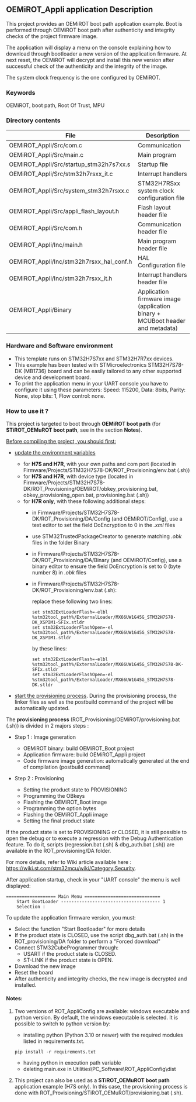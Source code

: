 ## <b>OEMiROT_Appli application Description</b>

This project provides an OEMiROT boot path application example. Boot is performed through OEMiROT boot path after authenticity and integrity checks of the project firmware image.

The application will display a menu on the console explaining how to download through bootloader a new version
of the application firmware.
At next reset, the OEMiROT will decrypt and install this new version after successful check of the authenticity and the integrity of the image.

The system clock frequency is the one configured by OEMiROT.

### <b>Keywords</b>

OEMiROT, boot path, Root Of Trust, MPU

### <b>Directory contents</b>

File | Description
 --- | ---
  OEMiROT_Appli/Src/com.c                       |  Communication
  OEMiROT_Appli/Src/main.c                      |  Main program
  OEMiROT_Appli/Src/startup_stm32h7s7xx.s       |  Startup file
  OEMiROT_Appli/Src/stm32h7rsxx_it.c            |  Interrupt handlers
  OEMiROT_Appli/Src/system_stm32h7rsxx.c        |  STM32H7RSxx system clock configuration file
  OEMiROT_Appli/Src/appli_flash_layout.h        |  Flash layout header file
  OEMiROT_Appli/Src/com.h                       |  Communication header file
  OEMiROT_Appli/Inc/main.h                      |  Main program header file
  OEMiROT_Appli/Inc/stm32h7rsxx_hal_conf.h      |  HAL Configuration file
  OEMiROT_Appli/Inc/stm32h7rsxx_it.h            |  Interrupt handlers header file
  OEMiROT_Appli/Binary                          |  Application firmware image (application binary + MCUBoot header and metadata)

### <b>Hardware and Software environment</b>

  - This template runs on STM32H7S7xx and STM32H7R7xx devices.
  - This example has been tested with STMicroelectronics STM32H7S78-DK (MB1736)
    board and can be easily tailored to any other supported device
    and development board.
  - To print the application menu in your UART console you have to configure it using these parameters:
    Speed: 115200, Data: 8bits, Parity: None, stop bits: 1, Flow control: none.

### <b>How to use it ?</b>

This project is targeted to boot through <b>OEMiROT boot path</b> (for <b>STiROT_OEMuROT boot path</b>, see in the section <b>Notes</b>).

<u>Before compiling the project, you should first:</u>

- <u>update the environment variables</u>
    - for **H7S and H7R**, with your own paths and com port (located in Firmware/Projects/STM32H7S78-DK/ROT_Provisioning/env.bat (.sh))
    - for **H7S and H7R**, with device type (located in Firmware/Projects/STM32H7S78-DK/ROT_Provisioning/OEMiROT/obkey_provisioning.bat, obkey_provisioning_open.bat, provisioning.bat (.sh))
    - for **H7R only**, with these following additional steps:
        - in Firmware/Projects/STM32H7S78-DK/ROT_Provisioning/DA/Config (and OEMiROT/Config), use a text editor to set the field DoEncryption to 0 in the *.xml* files
        - use STM32TrustedPackageCreator to generate matching *.obk* files in the folder Binary
        - in Firmware/Projects/STM32H7S78-DK/ROT_Provisioning/DA/Binary (and OEMiROT/Config), use a binary editor to ensure the field DoEncryption is set to 0 (byte number 8) in *.obk* files
        - in Firmware/Projects/STM32H7S78-DK/ROT_Provisioning/env.bat (.sh):

          replace these following two lines:

          ```
          set stm32ExtLoaderFlash=-elbl %stm32tool_path%/ExternalLoader/MX66UW1G45G_STM32H7S78-DK_XSPIM1-SFIx.stldr
          set stm32ExtLoaderFlashOpen=-el %stm32tool_path%/ExternalLoader/MX66UW1G45G_STM32H7S78-DK_XSPIM1.stldr
          ```

          by these lines:

          ```
          set stm32ExtLoaderFlash=-elbl %stm32tool_path%/ExternalLoader/MX66UW1G45G_STM32H7S78-DK-SFIx.stldr
          set stm32ExtLoaderFlashOpen=-el %stm32tool_path%/ExternalLoader/MX66UW1G45G_STM32H7S78-DK.stldr
          ```

- <u>start the provisioning process</u>. During the provisioning process, the linker files
as well as the postbuild command of the project will be automatically updated.

The <b>provisioning process</b> (ROT_Provisioning/OEMiROT/provisioning.bat (.sh)) is divided in 2 majors steps :

  - Step 1 : Image generation

     - OEMiROT binary: build OEMiROT_Boot project
     - Application firmware: build OEMiROT_Appli project
     - Code firmware image generation: automatically generated at the end of compilation (postbuild command)

  - Step 2 : Provisioning

     - Setting the product state to PROVISIONING
     - Programming the OBkeys
     - Flashing the OEMiROT_Boot image
     - Programming the option bytes
     - Flashing the OEMiROT_Appli image
     - Setting the final product state

If the product state is set to PROVISIONING or CLOSED, it is still possible to open the debug or to execute a regression
with the Debug Authentication feature. To do it, scripts (regression.bat (.sh) & dbg_auth.bat (.sh)) are available in the ROT_provisioning/DA folder.

For more details, refer to Wiki article available here : https://wiki.st.com/stm32mcu/wiki/Category:Security.

After application startup, check in your "UART console" the menu is well displayed:
```
=================== Main Menu =============================
    Start BootLoader -------------------------------------- 1
    Selection :
```

To update the application firmware version, you must:

  - Select the function "Start Bootloader" for more details
  - If the product state is CLOSED, use the script dbg_auth.bat (.sh) in the ROT_provisioning/DA folder to perform a "Forced download"
  - Connect STM32CubeProgrammer through:
      - USART if the product state is CLOSED.
      - ST-LINK if the product state is OPEN.
  - Download the new image
  - Reset the board
  - After authenticity and integrity checks, the new image is decrypted and installed.

#### <b>Notes:</b>

  1. Two versions of ROT_AppliConfig are available: windows executable and python version. By default, the windows executable is selected. It
     is possible to switch to python version by:
        - installing python (Python 3.10 or newer) with the required modules listed in requirements.txt.
        ```
        pip install -r requirements.txt
        ```
        - having python in execution path variable
        - deleting main.exe in Utilities\PC_Software\ROT_AppliConfig\dist

  2. This project can also be used as a <b>STiROT_OEMuROT boot path</b> application example (H7S only). In this case, the provisioning process
     is done with ROT_Provisioning/STiROT_OEMuROT/provisioning.bat (.sh).


